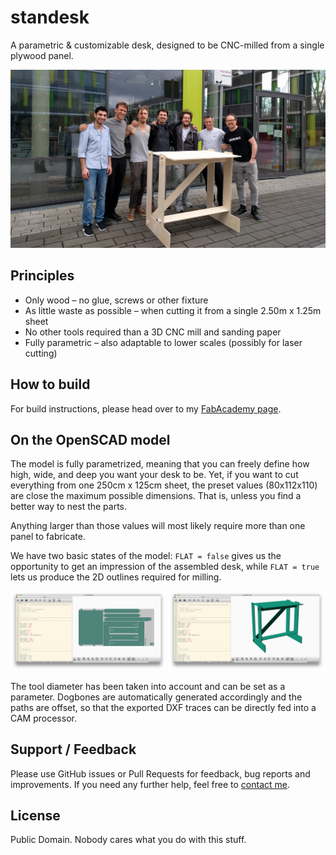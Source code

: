 # standesk

A parametric & customizable desk, designed to be CNC-milled from a single plywood panel.

![](img/standesk-photo-kamp-lintfort.jpg)

## Principles

- Only wood – no glue, screws or other fixture
- As little waste as possible – when cutting it from a single 2.50m x 1.25m sheet
- No other tools required than a 3D CNC mill and sanding paper
- Fully parametric – also adaptable to lower scales (possibly for laser cutting)

## How to build

For build instructions, please head over to my [FabAcademy page](archive.fabacademy.org/archives/2017/fablaberfindergarden/students/260/fabacademy/week-7/).


## On the OpenSCAD model

The model is fully parametrized, meaning that you can freely define how high, wide, and deep you want your desk to be. Yet, if you want to cut everything from one 250cm x 125cm sheet, the preset values (80x112x110) are close the maximum possible dimensions. That is, unless you find a better way to nest the parts.

Anything larger than those values will most likely require more than one panel to fabricate.

We have two basic states of the model: `FLAT = false` gives us the opportunity to get an impression of the assembled desk, while `FLAT = true` lets us produce the 2D outlines required for milling.

<img width="49.5%" src="img/standesk-model-flat.png" alt="'FLAT' view of the standesk model" />
<img width="49.5%" src="img/standesk-model-assembled.png" alt="'assembled' view of the standesk model" />

The tool diameter has been taken into account and can be set as a parameter. Dogbones are automatically generated accordingly and the paths are offset, so that the exported DXF traces can be directly fed into a CAM processor.

## Support / Feedback

Please use GitHub issues or Pull Requests for feedback, bug reports and improvements. If you need any further help, feel free to [contact me](mailto:mail@jsph.pl).

## License

Public Domain. Nobody cares what you do with this stuff.
